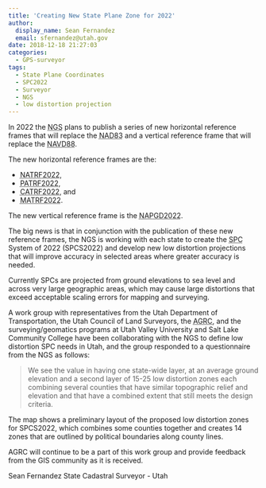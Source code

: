 ```yaml
---
title: 'Creating New State Plane Zone for 2022'
author:
  display_name: Sean Fernandez
  email: sfernandez@utah.gov
date: 2018-12-18 21:27:03
categories:
  - GPS-surveyor
tags:
  - State Plane Coordinates
  - SPC2022
  - Surveyor
  - NGS
  - low distortion projection
---
```

In 2022 the <abbr title="National Geodetic Survey">NGS</abbr> plans to publish a series of new horizontal reference frames that will replace the <abbr title="North American Datum of 1983">NAD83</abbr> and a vertical reference frame that will replace the <abbr title="North American Vertical Datum of 1988">NAVD88</abbr>.

The new horizontal reference frames are the: 
* <abbr title="North American Terrestrial Reference Frame of 2022">NATRF2022</abbr>,
* <abbr title="Pacific Terrestrial Reference Frame of 2022">PATRF2022</abbr>,
* <abbr title="Caribbean Terrestrial Reference Frame of 2022">CATRF2022</abbr>, and 
* <abbr title="Mariana Terrestrial Reference Frame of 2022">MATRF2022</abbr>.

The new vertical reference frame is the <abbr title="North American-Pacific Geopotential Datum of 2022">NAPGD2022</abbr>.

The big news is that in conjunction with the publication of these new reference frames, the NGS is working with each state to create the <abbr title="State Plane Coordinate">SPC</abbr> System of 2022 (SPCS2022) and develop new low distortion projections that will improve accuracy in selected areas where greater accuracy is needed. 

Currently SPCs are projected from ground elevations to sea level and across very large geographic areas, which may cause large distortions that exceed acceptable scaling errors for mapping and surveying.

A work group with representatives from the Utah Department of Transportation, the Utah Council of Land Surveyors, the <abbr title="Utah Automated Geographic Reference Center">AGRC</abbr>, and the surveying/geomatics programs at Utah Valley University and Salt Lake Community College have been collaborating with the NGS to define low distortion SPC needs in Utah, and the group responded to a questionnaire from the NGS as follows:

>We see the value in having one state-wide layer, at an average ground elevation and a second layer of 15-25 low distortion zones each combining several counties that have similar topographic relief and elevation and that have a combined extent that still meets the design criteria.

The map shows a preliminary layout of the proposed low distortion zones for SPCS2022, which combines some counties together and creates 14 zones that are outlined by political boundaries along county lines. 

AGRC will continue to be a part of this work group and provide feedback from the GIS community as it is received. 

Sean Fernandez
State Cadastral Surveyor - Utah
